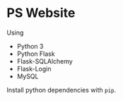 PS Website
===============

Using 
* Python 3
* Python Flask 
* Flask-SQLAlchemy
* Flask-Login
* MySQL


Install python dependencies with `pip`.
